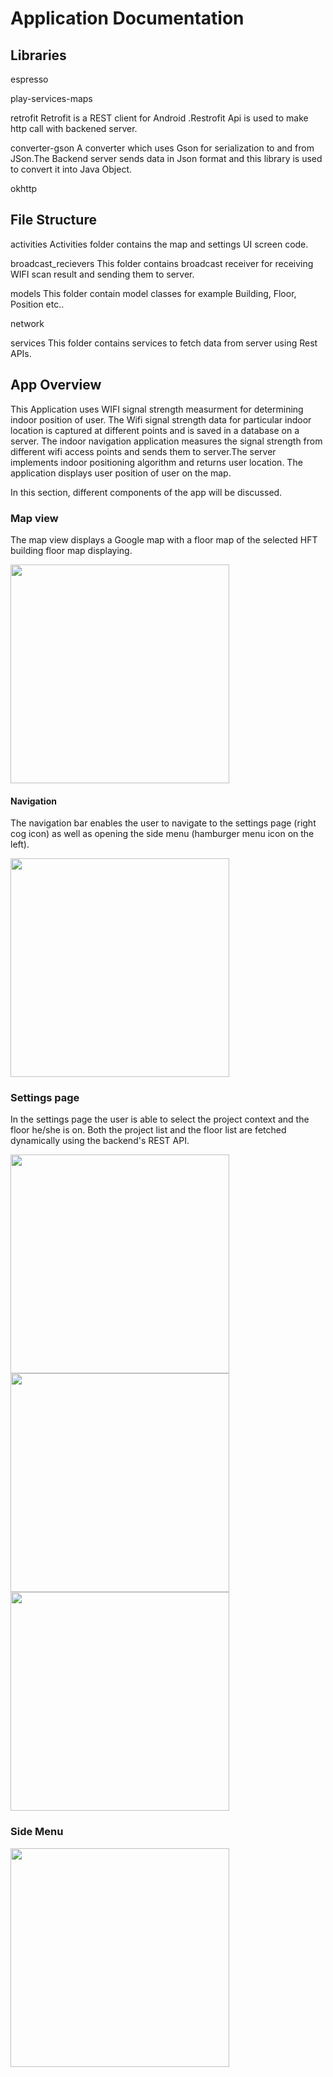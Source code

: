 # Application Documentation

## Libraries
espresso

play-services-maps

retrofit
Retrofit is a REST client for Android .Restrofit Api is used to make http call with backened server.

converter-gson
A converter which uses  Gson for serialization to and from JSon.The Backend server sends data in
Json format and this library is used to convert it into Java Object.

okhttp


## File Structure
activities
Activities folder contains the map and settings UI screen code.

broadcast_recievers
This folder contains broadcast receiver for receiving WIFI scan result and sending them to server.

models
This folder contain model classes for example Building, Floor, Position etc..

network

services
This folder contains services to fetch data from server using Rest APIs.


## App Overview
This Application uses WIFI signal strength measurment for determining indoor position of user.
The Wifi signal strength data for particular indoor location is captured at different points
and is saved in a database on a server. The indoor navigation application measures the signal strength
from different wifi access points and sends them to server.The server implements indoor positioning
algorithm and returns user location. The application displays user position of user on the map.


In this section, different components of the app will be discussed.

### Map view

The map view displays a Google map with a floor map of the selected HFT building floor map displaying.

<img src="images/map_view_1.png" width="350px">

#### Navigation

The navigation bar enables the user to navigate to the settings page (right cog icon) as well as opening the side menu (hamburger menu icon on the left).

<img src="images/navigation_bar.png" width="350px">

### Settings page

In the settings page the user is able to select the project context and the floor he/she is on. Both the project list and the floor list are fetched dynamically using the backend's REST API.

<img src="images/settings.png" width="350px">

<img src="images/settings_project_list.png" width="350px">

<img src="images/settings_floor_list.png" width="350px">

### Side Menu

<img src="images/side_menu.png" width="350px">

